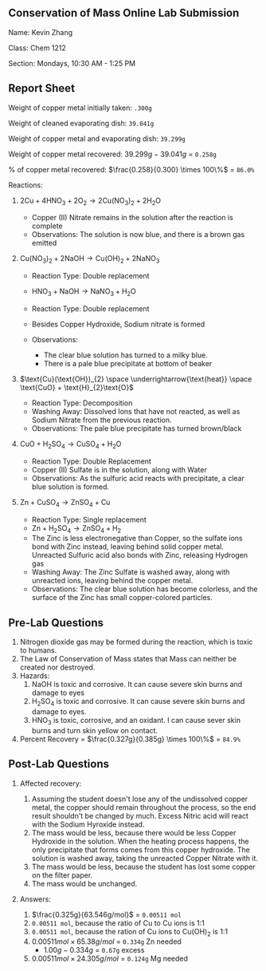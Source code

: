 ## Conservation of Mass Online Lab Submission

Name: Kevin Zhang

Class: Chem 1212 

Section: Mondays, 10:30 AM - 1:25 PM

## Report Sheet

Weight of copper metal initially taken: `.300g`

Weight of cleaned evaporating dish: `39.041g`

Weight of copper metal and evaporating dish: `39.299g`

Weight of copper metal recovered: $39.299g - 39.041g$ = `0.258g`

% of copper metal recovered: $\frac{0.258}{0.300} \times 100\%$ = `86.0%`

Reactions:

1. $2\text{Cu} + 4\text{HNO}_{3} + 2\text{O}_{2} \rightarrow 2\text{Cu}(\text{NO}_{3})_{2} + 2\text{H}_{2}\text{O}$

   - Copper (II) Nitrate remains in the solution after the reaction is complete
   - Observations: The solution is now blue, and there is a brown gas emitted

2. $\text{Cu}(\text{NO}_{3})_{2} + 2\text{NaOH} \rightarrow \text{Cu}(\text{OH})_{2} + 2\text{Na}\text{NO}_{3}$

   - Reaction Type: Double replacement
   - $\text{HNO}_{3} + \text{NaOH} \rightarrow \text{NaNO}_{3} + \text{H}_{2}\text{O}$

   - Reaction Type: Double replacement
   - Besides Copper Hydroxide, Sodium nitrate is formed
   - Observations: 
     - The clear blue solution has turned to a milky blue.
     - There is a pale blue precipitate at bottom of beaker

3. $\text{Cu}(\text{OH})_{2} \space \underrightarrow{\text{heat}} \space \text{CuO} + \text{H}_{2}\text{O}$

   - Reaction Type: Decomposition
   - Washing Away: Dissolved Ions that have not reacted, as well as Sodium Nitrate from the previous reaction.
   - Observations: The pale blue precipitate has turned brown/black

4. $\text{CuO} + \text{H}_{2}\text{SO}_{4} \rightarrow \text{CuSO}_{4} + \text{H}_{2}\text{O}$

   - Reaction Type: Double Replacement
   - Copper (II) Sulfate is in the solution, along with Water
   - Observations: As the sulfuric acid reacts with precipitate, a clear blue solution is formed.

5. $\text{Zn} + \text{CuSO}_{4} \rightarrow \text{ZnSO}_{4} + \text{Cu}$

   - Reaction Type: Single replacement
   - $\text{Zn} + \text{H}_{2}\text{SO}_{4} \rightarrow \text{ZnSO}_4 + \text{H}_2$
   - The Zinc is less electronegative than Copper, so the sulfate ions bond with Zinc instead, leaving behind solid copper metal. Unreacted Sulfuric acid also bonds with Zinc, releasing Hydrogen gas
   - Washing Away: The Zinc Sulfate is washed away, along with unreacted ions, leaving behind the copper metal.
   - Observations: The clear blue solution has become colorless, and the surface of the Zinc has small copper-colored particles.

## Pre-Lab Questions

1. Nitrogen dioxide gas may be formed during the reaction, which is toxic to humans.
2. The Law of Conservation of Mass states that Mass can neither be created nor destroyed.
3. Hazards:
   1. NaOH  is toxic and corrosive. It can cause severe skin burns and damage to eyes
   2. $\text{H}_{2}\text{SO}_{4}$ is toxic and corrosive. It can cause severe skin burns and damage to eyes.
   3. $\text{HNO}_{3}$ is toxic, corrosive, and an oxidant. I can cause sever skin burns and turn skin yellow on contact.
4. Percent Recovery = $\frac{0.327g}{0.385g} \times 100\%$ = `84.9%`

## Post-Lab Questions

1. Affected recovery:

   1. Assuming the student doesn't lose any of the undissolved copper metal, the copper should remain throughout the process, so the end result shouldn't be changed by much. Excess Nitric acid will react with the Sodium Hyroxide instead.
   2. The mass would be less, because there would be less Copper Hydroxide in the solution. When the heating process happens, the only precipitate that forms comes from this copper hydroxide. The solution is washed away, taking the unreacted Copper Nitrate with it.
   3. The mass would be less, because the student has lost some copper on the filter paper.
   4. The mass would be unchanged.

2. Answers:

   1. $\frac{0.325g}{63.546g/mol}$ = `0.00511 mol`
   2. `0.00511 mol`, because the ratio of Cu to Cu ions is 1:1
   3. `0.00511 mol`, because the ration of Cu ions to $\text{Cu(OH)}_2$ is 1:1
   4. $0.00511 mol \times 65.38 g/mol$ = `0.334g` Zn needed 
      - $1.00g - 0.334g$ = `0.67g` excess
   5. $0.00511 mol \times 24.305g/mol$ = `0.124g` Mg needed

   